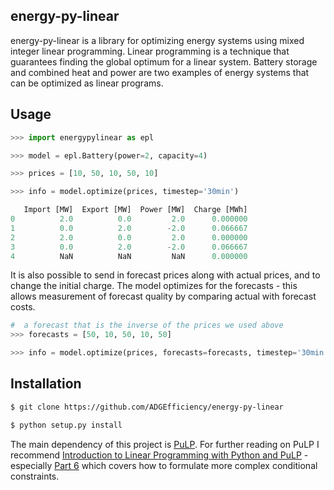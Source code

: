 ## energy-py-linear

energy-py-linear is a library for optimizing energy systems using mixed integer linear programming.  Linear programming is a technique that guarantees finding the global optimum for a linear system.  Battery storage and combined heat and power are two examples of energy systems that can be optimized as linear programs.

## Usage

```python
>>> import energypylinear as epl

>>> model = epl.Battery(power=2, capacity=4)

>>> prices = [10, 50, 10, 50, 10]

>>> info = model.optimize(prices, timestep='30min')

   Import [MW]  Export [MW]  Power [MW]  Charge [MWh]
0          2.0          0.0         2.0      0.000000
1          0.0          2.0        -2.0      0.066667
2          2.0          0.0         2.0      0.000000
3          0.0          2.0        -2.0      0.066667
4          NaN          NaN         NaN      0.000000
```

It is also possible to send in forecast prices along with actual prices, and to change the initial charge.  The model optimizes for the forecasts - this allows measurement of forecast quality by comparing actual with forecast costs.

```python
#  a forecast that is the inverse of the prices we used above
>>> forecasts = [50, 10, 50, 10, 50]

>>> info = model.optimize(prices, forecasts=forecasts, timestep='30min')
```

## Installation

```bash
$ git clone https://github.com/ADGEfficiency/energy-py-linear

$ python setup.py install
```

The main dependency of this project is [PuLP](https://github.com/coin-or/pulp).  For further reading on PuLP I recommend [Introduction to Linear Programming with Python and PuLP](http://benalexkeen.com/linear-programming-with-python-and-pulp/) - especially [Part 6](http://benalexkeen.com/linear-programming-with-python-and-pulp-part-6/) which covers how to formulate more complex conditional constraints.
